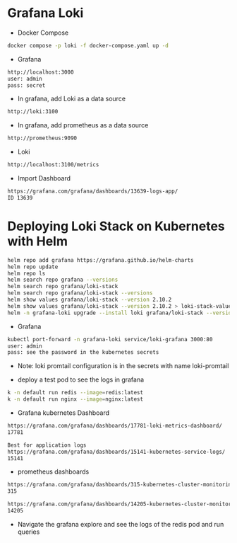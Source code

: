 # Grafana Loki

- Docker Compose
```bash
docker compose -p loki -f docker-compose.yaml up -d
```

- Grafana
```bash
http://localhost:3000
user: admin
pass: secret
```

- In grafana, add Loki as a data source
```bash
http://loki:3100
```

- In grafana, add prometheus as a data source
```bash
http://prometheus:9090
```

- Loki
```bash
http://localhost:3100/metrics
```

- Import Dashboard
```bash
https://grafana.com/grafana/dashboards/13639-logs-app/
ID 13639
```

# Deploying Loki Stack on Kubernetes with Helm
```bash
helm repo add grafana https://grafana.github.io/helm-charts
helm repo update
helm repo ls
helm search repo grafana --versions
helm search repo grafana/loki-stack
helm search repo grafana/loki-stack --versions
helm show values grafana/loki-stack --version 2.10.2
helm show values grafana/loki-stack --version 2.10.2 > loki-stack-values.yaml
helm -n grafana-loki upgrade --install loki grafana/loki-stack --version 2.10.2 --create-namespace -f loki-stack-values.yaml --wait
```

- Grafana
```bash
kubectl port-forward -n grafana-loki service/loki-grafana 3000:80
user: admin
pass: see the password in the kubernetes secrets
```

- Note: loki promtail configuration is in the secrets with name loki-promtail 

- deploy a test pod to see the logs in grafana
```bash
k -n default run redis --image=redis:latest
k -n default run nginx --image=nginx:latest
```

- Grafana kubernetes Dashboard
```bash
https://grafana.com/grafana/dashboards/17781-loki-metrics-dashboard/
17781

Best for application logs
https://grafana.com/grafana/dashboards/15141-kubernetes-service-logs/
15141
```

- prometheus dashboards
```bash
https://grafana.com/grafana/dashboards/315-kubernetes-cluster-monitoring-via-prometheus/
315

https://grafana.com/grafana/dashboards/14205-kubernetes-cluster-monitoring-via-prometheus/
14205
```
- Navigate the grafana explore and see the logs of the redis pod and run queries